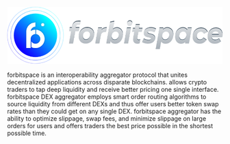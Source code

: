 <p align="center">
  <img src="public/images/logo.png" />
</p>
forbitspace is an interoperability aggregator protocol that unites decentralized applications across disparate blockchains. allows crypto traders to tap deep liquidity and receive better pricing one single interface. 
forbitspace DEX aggregator employs smart order routing algorithms to source liquidity from different DEXs and thus offer users better token swap rates than they could get on any single DEX. forbitspace aggregator has the ability to optimize slippage, swap fees, and minimize slippage on large orders for users and offers traders the best price possible in the shortest possible time.
